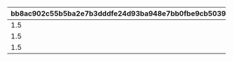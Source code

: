 |bb8ac902c55b5ba2e7b3dddfe24d93ba948e7bb0fbe9cb5039814c6961eff93e|7ea06a63b5f372cd66791ff0fb91c9d3748f7b7e1999f61026e0e24afa4d54ca|aca1ae62dd2c6e4ae3577f0053d9ee7e0efaa2b6cab4b9f253405aa76f5269aa|8fee50a0650c4e56afb51febae3bde43ba0b75b3e31952c19f8c50755e3ab998|
| --- | --- | --- | --- |
|1.5|804100201|0|0|
|1.5|804100211|0|0|
|1.5|804100221|0|0|